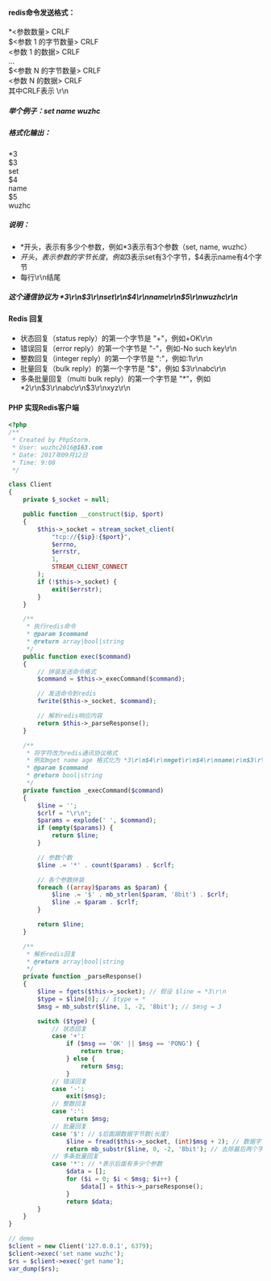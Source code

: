 #### redis命令发送格式：
*<参数数量> CRLF  
$<参数 1 的字节数量> CRLF  
<参数 1 的数据> CRLF  
...  
$<参数 N 的字节数量> CRLF  
<参数 N 的数据> CRLF  
其中CRLF表示 \r\n  

##### 举个例子：set name wuzhc
##### 格式化输出：
*3  
$3  
set  
$4  
name  
$5  
wuzhc  
##### 说明：
- \*开头，表示有多少个参数，例如*3表示有3个参数（set, name, wuzhc）
- $开头，表示参数的字节长度，例如$3表示set有3个字节，$4表示name有4个字节
- 每行\r\n结尾
##### 这个通信协议为 *3\r\n$3\r\nset\r\n$4\r\nname\r\n$5\r\nwuzhc\r\n

#### Redis 回复
- 状态回复（status reply）的第一个字节是 "+"，例如+OK\r\n
- 错误回复（error reply）的第一个字节是 "-"，例如-No such key\r\n
- 整数回复（integer reply）的第一个字节是 ":"，例如:1\r\n
- 批量回复（bulk reply）的第一个字节是 "$"，例如 $3\r\nabc\r\n
- 多条批量回复（multi bulk reply）的第一个字节是 "*"，例如\*2\r\n$3\r\nabc\r\n$3\r\nxyz\r\n

#### PHP 实现Redis客户端
```php
<?php
/**
 * Created by PhpStorm.
 * User: wuzhc2016@163.com
 * Date: 2017年09月12日
 * Time: 9:08
 */

class Client
{
    private $_socket = null;

    public function __construct($ip, $port) 
    {
        $this->_socket = stream_socket_client(
            "tcp://{$ip}:{$port}",
            $errno,
            $errstr,
            1,
            STREAM_CLIENT_CONNECT
        );
        if (!$this->_socket) {
            exit($errstr);
        }
    }

    /**
     * 执行redis命令
     * @param $command
     * @return array|bool|string
     */
    public function exec($command)
    {
        // 拼装发送命令格式
        $command = $this->_execCommand($command);

        // 发送命令到redis
        fwrite($this->_socket, $command);

        // 解析redis响应内容
        return $this->_parseResponse();
    }

    /**
     * 将字符改为redis通讯协议格式
     * 例如mget name age 格式化为 *3\r\n$4\r\nmget\r\n$4\r\nname\r\n$3\r\nage\r\n
     * @param $command
     * @return bool|string
     */
    private function _execCommand($command)
    {
        $line = '';
        $crlf = "\r\n";
        $params = explode(' ', $command);
        if (empty($params)) {
            return $line;
        }

        // 参数个数
        $line .= '*' . count($params) . $crlf;

        // 各个参数拼装
        foreach ((array)$params as $param) {
            $line .= '$' . mb_strlen($param, '8bit') . $crlf;
            $line .= $param . $crlf;
        }

        return $line;
    }

    /**
     * 解析redis回复
     * @return array|bool|string
     */
    private function _parseResponse()
    {
        $line = fgets($this->_socket); // 假设 $line = *3\r\n
        $type = $line[0]; // $type = *
        $msg = mb_substr($line, 1, -2, '8bit'); // $msg = 3

        switch ($type) {
            // 状态回复
            case '+':
                if ($msg == 'OK' || $msg == 'PONG') {
                    return true;
                } else {
                    return $msg;
                }
            // 错误回复
            case '-':
                exit($msg);
            // 整数回复
            case ':':
                return $msg;
            // 批量回复
            case '$': // $后面跟数据字节数(长度)
                $line = fread($this->_socket, (int)$msg + 2); // 数据字节数 + (\r\n)两个字节
                return mb_substr($line, 0, -2, '8bit'); // 去除最后两个字节
            // 多条批量回复
            case '*': // *表示后面有多少个参数
                $data = [];
                for ($i = 0; $i < $msg; $i++) {
                    $data[] = $this->_parseResponse();
                }
                return $data;
        }
    }
}

// demo
$client = new Client('127.0.0.1', 6379);
$client->exec('set name wuzhc');
$rs = $client->exec('get name');
var_dump($rs);
```